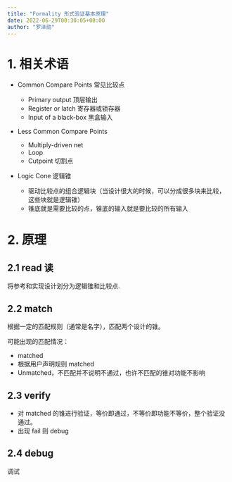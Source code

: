 ```yaml
---
title: "Formality 形式验证基本原理"
date: 2022-06-29T00:30:05+08:00
author: "罗泽勋"
---
```


# 1. 相关术语

- Common Compare Points 常见比较点
  * Primary output 顶层输出
  * Register or latch 寄存器或锁存器
  * Input of a black-box 黑盒输入

- Less Common Compare Points
  * Multiply-driven net
  * Loop 
  * Cutpoint 切割点

- Logic Cone 逻辑锥
  - 驱动比较点的组合逻辑块（当设计很大的时候，可以分成很多块来比较，这些块就是逻辑锥）
  - 锥底就是需要比较的点，锥底的输入就是要比较的所有输入


# 2. 原理

## 2.1 read 读
将参考和实现设计划分为逻辑锥和比较点.

## 2.2 match 

根据一定的匹配规则（通常是名字），匹配两个设计的锥。

可能出现的匹配情况：

- matched
- 根据用户声明规则 matched
- Unmatched，不匹配并不说明不通过，也许不匹配的锥对功能不影响

## 2.3 verify

- 对 matched 的锥进行验证，等价即通过，不等价即功能不等价，整个验证没通过。
- 出现 fail 则 debug

## 2.4 debug 

调试




